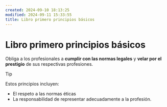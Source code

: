 ```yaml
---
created: 2024-09-10 18:13:25
modified: 2024-09-11 15:33:55
title: Libro primero principios básicos
---
```


# Libro primero principios básicos

Obliga a los profesionales a **cumplir con las normas legales** y **velar por el prestigio** de sus respectivas profesiones.

> [!tip]
> Estos principios incluyen:
> - El respeto a las normas éticas
> - La responsabilidad de representar adecuadamente a la profesión.
